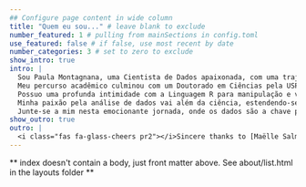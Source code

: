 ```yaml
---
## Configure page content in wide column
title: "Quem eu sou..." # leave blank to exclude
number_featured: 1 # pulling from mainSections in config.toml
use_featured: false # if false, use most recent by date
number_categories: 3 # set to zero to exclude
show_intro: true
intro: |
  Sou Paula Montagnana, uma Cientista de Dados apaixonada, com uma trajetória profissional que se entrelaça entre a ciência e a tecnologia. Graduei-me em Ecologia, mergulhando desde o primeiro dia nos estudos estatísticos, uma paixão que me acompanha até hoje.
  Meu percurso acadêmico culminou com um Doutorado em Ciências pela USP de Ribeirão Preto. Ao longo da minha carreira científica, explorei diversas abordagens para análise de dados, desde análises espaciais até estatística paramétrica e não paramétrica, modelos mistos e Modelos de Distribuição de Espécies.
  Possuo uma profunda intimidade com a Linguagem R para manipulação e visualização de dados, utilizando-a como uma ferramenta poderosa para extrair significado dos conjuntos de dados mais complexos. Além disso, minha especialização em Ecologia de Paisagens me proporcionou uma sólida experiência em análise de dados espaciais e softwares de SIG, como o QGIS.
  Minha paixão pela análise de dados vai além da ciência, estendendo-se à sua aplicação prática para resolver problemas do mundo real. Estou aqui para transformar dados em conhecimento, gerando insights que impulsionam a tomada de decisões. Seja desvendando os mistérios da biodiversidade ou otimizando processos ambientais, estou comprometida em ajudá-lo a desbravar novos horizontes através da ciência de dados.
  Junte-se a mim nesta emocionante jornada, onde os dados são a chave para desbloquear um mundo de possibilidades!
show_outro: true
outro: |
  <i class="fas fa-glass-cheers pr2"></i>Sincere thanks to [Maëlle Salmon](https://masalmon.eu/) for her help naming this Hugo theme!
---
```




** index doesn't contain a body, just front matter above.
See about/list.html in the layouts folder **
